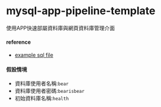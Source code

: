 # mysql-app-pipeline-template

使用APP快速部屬資料庫與網頁資料庫管理介面

#### reference
* [example sql file](https://www.mysqltutorial.org/mysql-sample-database.aspx/)

#### 假設情境
* 資料庫使用者名稱:`bear`
* 資料庫使用者密碼:`bearisbear`
* 初始資料庫名稱:`health`

